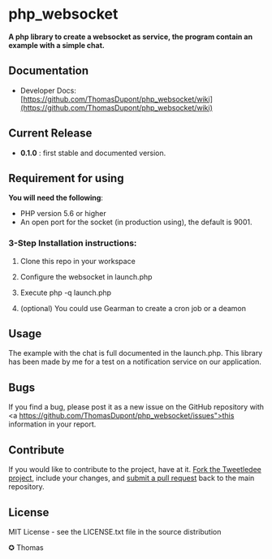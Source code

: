 php_websocket
==========

**A php library to create a websocket as service, the program contain an example with a simple chat.**

## Documentation
- Developer Docs: [https://github.com/ThomasDupont/php_websocket/wiki](https://github.com/ThomasDupont/php_websocket/wiki)

## Current Release
- <b>0.1.0</b> : first stable and documented version.

## Requirement for using
**You will need the following**:
 - PHP version 5.6 or higher
 - An open port for the socket (in production using), the default is 9001.


### 3-Step Installation instructions:

1. Clone this repo in your workspace

2. Configure the websocket in launch.php

3. Execute php -q launch.php

4. (optional) You could use Gearman to create a cron job or a deamon

## Usage

The example with the chat is full documented in the launch.php.
This library has been made by me for a test on a notification service on our application.

## Bugs
If you find a bug, please post it as a new issue on the GitHub repository with <a https://github.com/ThomasDupont/php_websocket/issues">this information in your report</a>.

## Contribute
If you would like to contribute to the project, have at it.  <a href="https://help.github.com/articles/fork-a-repo">Fork the Tweetledee project</a>, include your changes, and <a href="https://help.github.com/articles/using-pull-requests">submit a pull request</a> back to the main repository.

## License
MIT License - see the LICENSE.txt file in the source distribution

✪ Thomas
